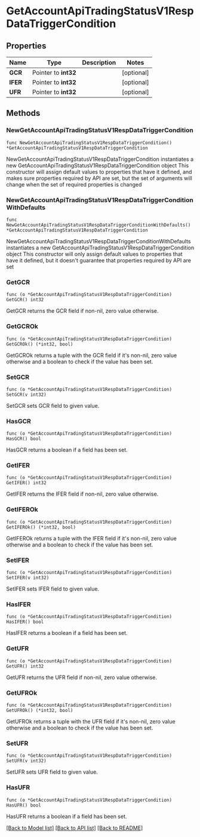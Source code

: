 # GetAccountApiTradingStatusV1RespDataTriggerCondition

## Properties

Name | Type | Description | Notes
------------ | ------------- | ------------- | -------------
**GCR** | Pointer to **int32** |  | [optional] 
**IFER** | Pointer to **int32** |  | [optional] 
**UFR** | Pointer to **int32** |  | [optional] 

## Methods

### NewGetAccountApiTradingStatusV1RespDataTriggerCondition

`func NewGetAccountApiTradingStatusV1RespDataTriggerCondition() *GetAccountApiTradingStatusV1RespDataTriggerCondition`

NewGetAccountApiTradingStatusV1RespDataTriggerCondition instantiates a new GetAccountApiTradingStatusV1RespDataTriggerCondition object
This constructor will assign default values to properties that have it defined,
and makes sure properties required by API are set, but the set of arguments
will change when the set of required properties is changed

### NewGetAccountApiTradingStatusV1RespDataTriggerConditionWithDefaults

`func NewGetAccountApiTradingStatusV1RespDataTriggerConditionWithDefaults() *GetAccountApiTradingStatusV1RespDataTriggerCondition`

NewGetAccountApiTradingStatusV1RespDataTriggerConditionWithDefaults instantiates a new GetAccountApiTradingStatusV1RespDataTriggerCondition object
This constructor will only assign default values to properties that have it defined,
but it doesn't guarantee that properties required by API are set

### GetGCR

`func (o *GetAccountApiTradingStatusV1RespDataTriggerCondition) GetGCR() int32`

GetGCR returns the GCR field if non-nil, zero value otherwise.

### GetGCROk

`func (o *GetAccountApiTradingStatusV1RespDataTriggerCondition) GetGCROk() (*int32, bool)`

GetGCROk returns a tuple with the GCR field if it's non-nil, zero value otherwise
and a boolean to check if the value has been set.

### SetGCR

`func (o *GetAccountApiTradingStatusV1RespDataTriggerCondition) SetGCR(v int32)`

SetGCR sets GCR field to given value.

### HasGCR

`func (o *GetAccountApiTradingStatusV1RespDataTriggerCondition) HasGCR() bool`

HasGCR returns a boolean if a field has been set.

### GetIFER

`func (o *GetAccountApiTradingStatusV1RespDataTriggerCondition) GetIFER() int32`

GetIFER returns the IFER field if non-nil, zero value otherwise.

### GetIFEROk

`func (o *GetAccountApiTradingStatusV1RespDataTriggerCondition) GetIFEROk() (*int32, bool)`

GetIFEROk returns a tuple with the IFER field if it's non-nil, zero value otherwise
and a boolean to check if the value has been set.

### SetIFER

`func (o *GetAccountApiTradingStatusV1RespDataTriggerCondition) SetIFER(v int32)`

SetIFER sets IFER field to given value.

### HasIFER

`func (o *GetAccountApiTradingStatusV1RespDataTriggerCondition) HasIFER() bool`

HasIFER returns a boolean if a field has been set.

### GetUFR

`func (o *GetAccountApiTradingStatusV1RespDataTriggerCondition) GetUFR() int32`

GetUFR returns the UFR field if non-nil, zero value otherwise.

### GetUFROk

`func (o *GetAccountApiTradingStatusV1RespDataTriggerCondition) GetUFROk() (*int32, bool)`

GetUFROk returns a tuple with the UFR field if it's non-nil, zero value otherwise
and a boolean to check if the value has been set.

### SetUFR

`func (o *GetAccountApiTradingStatusV1RespDataTriggerCondition) SetUFR(v int32)`

SetUFR sets UFR field to given value.

### HasUFR

`func (o *GetAccountApiTradingStatusV1RespDataTriggerCondition) HasUFR() bool`

HasUFR returns a boolean if a field has been set.


[[Back to Model list]](../README.md#documentation-for-models) [[Back to API list]](../README.md#documentation-for-api-endpoints) [[Back to README]](../README.md)


